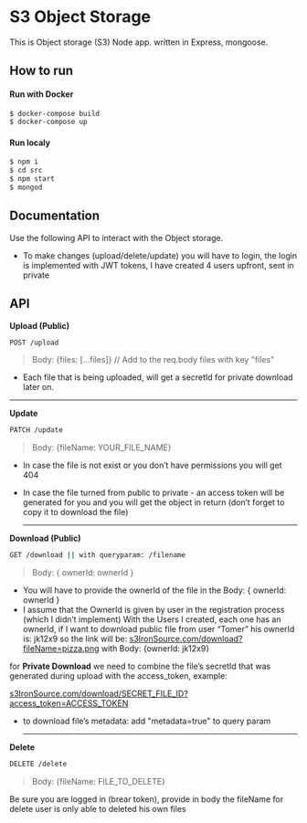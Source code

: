 # S3 Object Storage
This is Object storage (S3) Node app. written in Express, mongoose.

## How to run
#### Run with Docker
```sh
$ docker-compose build
$ docker-compose up
```

#### Run localy
```sh
$ npm i
$ cd src
$ npm start
$ mongod
```

## Documentation
Use the following API to interact with the Object storage.
-   To make changes (upload/delete/update) you will have to login, the login is implemented with JWT tokens, I have created 4 users upfront, sent in private


## API  

****Upload (Public)****
```sh
POST /upload
```
> Body: {files: […files]}  // Add to the req.body files with key "files"
-   Each file that is  being uploaded, will get a secretId for private download later on.

  ---
  ******Update******
```sh
PATCH /update
```
> Body: {fileName: YOUR_FILE_NAME} 

- In case the file is not exist or you don’t have permissions you will get 404
- In case the file turned from public to private - an access token will be generated for you and you will get the object in return (don’t forget to copy it to download the file)

  ---
 ********Download (Public)********
```sh
GET /download || with queryparam: /filename
```
> Body: { ownerId: ownerId }

- You will have to provide the ownerId of the file in the Body: { ownerId: ownerId }
- I assume that the OwnerId is given by user in the registration process (which I didn’t implement)
With the Users I created, each one has an ownerId, if I want to download public file from user “Tomer” his ownerId is: jk12x9
so the link will be: [s3IronSource.com/download?fileName=pizza.png](http://s3IronSource.com/download?fileName=pizza.png) 
with Body: {ownerId: jk12x9}

for  ********Private Download******** we need to combine the file’s secretId that was generated during upload with the access_token, example:

[s3IronSource.com/download/SECRET_FILE_ID?access_token=ACCESS_TOKEN](http://s3IronSource.com/download/SECRET_FILE_ID?access_token=ACCESS_TOKEN)

- to download file’s metadata: add "metadata=true" to query param

  ---

  
 ********Delete********
```sh
DELETE /delete
```
> Body: {fileName: FILE_TO_DELETE} 

Be sure you are logged in (brear token), provide in body the fileName for delete
user is only able to deleted his own files



